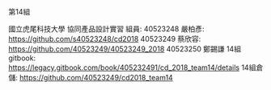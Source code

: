 第14組

國立虎尾科技大學 協同產品設計實習
組員:
40523248 嚴柏彥: https://github.com/s40523248/cd2018
40523249 蔡欣容: https://github.com/40523249/40523249_2018
40523250 鄭錫謙
14組gitbook: https://legacy.gitbook.com/book/405232491/cd_2018_team14/details
14組倉儲: https://github.com/40523249/cd2018_team14
